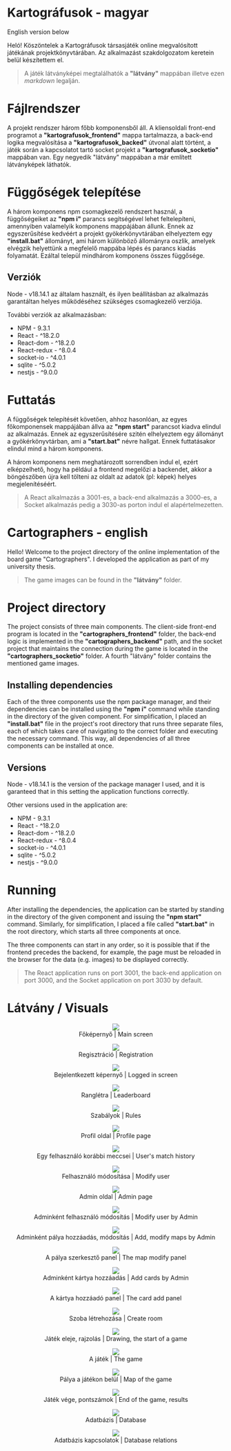 ﻿# Kartográfusok - magyar
 
English version below

Heló! Köszöntelek a Kartográfusok társasjáték online megvalósított játékának projektkönyvtárában. Az alkalmazást szakdolgozatom keretein belül készítettem el.

> A játék látványképei megtalálhatók a **"látvány"** mappában illetve ezen *markdown* legalján.

# Fájlrendszer

A projekt rendszer három főbb komponensből áll. A kliensoldali front-end programot a **"kartografusok_frontend"** mappa tartalmazza, a back-end logika megvalósítása a **"kartografusok_backed"** útvonal alatt történt, a játék során a kapcsolatot tartó socket projekt a **"kartografusok_socketio"** mappában van. Egy negyedik "látvány" mappában a már említett látványképek láthatók.

# Függőségek telepítése

A három komponens npm csomagkezelő rendszert használ, a függőségeiket az **"npm i"** parancs segítségével lehet feltelepíteni, amennyiben valamelyik komponens mappájában állunk. Ennek az egyszerűsítése kedvéért a projekt gyökérkönyvtárában elhelyeztem egy **"install.bat"** állományt, ami három különböző állományra oszlik, amelyek elvégzik helyettünk a megfelelő mappába lépés és parancs kiadás folyamatát. Ezáltal települ mindhárom komponens összes függősége.

## Verziók

Node - v18.14.1 az általam használt, és ilyen beállításban az alkalmazás garantáltan helyes működéséhez szükséges csomagkezelő verziója.

További verziók az alkalmazásban:

- NPM - 9.3.1
- React - ^18.2.0
- React-dom - ^18.2.0
- React-redux - ^8.0.4
- socket-io - ^4.0.1 
- sqlite - ^5.0.2
- nestjs - ^9.0.0

# Futtatás

A függőségek telepítését követően, ahhoz hasonlóan, az egyes főkomponensek mappájában állva az **"npm start"** parancsot kiadva elindul az alkalmazás. Ennek az egyszerűsítésére szitén elhelyeztem egy állományt a gyökérkönyvtárban, ami a **"start.bat"** névre hallgat. Ennek futtatásakor elindul mind a három komponens.

A három komponens nem meghatározott sorrendben indul el, ezért elképzelhető, hogy ha például a frontend megelőzi a backendet, akkor a böngészőben újra kell tölteni az oldalt az adatok (pl: képek) helyes megjelenítéséért.

> A React alkalmazás a 3001-es, a back-end alkalmazás a 3000-es, a Socket alkalmazás pedig a 3030-as porton indul el alapértelmezetten.

# Cartographers - english

Hello! Welcome to the project directory of the online implementation of the board game "Cartographers". I developed the application as part of my university thesis.

> The game images can be found in the **"látvány"** folder.

# Project directory

The project consists of three main components. The client-side front-end program is located in the **"cartographers_frontend"** folder, the back-end logic is implemented in the **"cartographers_backend"** path, and the socket project that maintains the connection during the game is located in the **"cartographers_socketio"** folder. A fourth "látvány" folder contains the mentioned game images.

## Installing dependencies

Each of the three components use the npm package manager, and their dependencies can be installed using the **"npm i"** command while standing in the directory of the given component. For simplification, I placed an **"install.bat"** file in the project's root directory that runs three separate files, each of which takes care of navigating to the correct folder and executing the necessary command. This way, all dependencies of all three components can be installed at once.

## Versions

Node - v18.14.1 is the version of the package manager I used, and it is garanteed that in this setting the application functions correctly.

Other versions used in the application are:

- NPM - 9.3.1
- React - ^18.2.0
- React-dom - ^18.2.0
- React-redux - ^8.0.4
- socket-io - ^4.0.1 
- sqlite - ^5.0.2
- nestjs - ^9.0.0

# Running

After installing the dependencies, the application can be started by standing in the directory of the given component and issuing the **"npm start"** command. Similarly, for simplification, I placed a file called **"start.bat"** in the root directory, which starts all three components at once.

The three components can start in any order, so it is possible that if the frontend precedes the backend, for example, the page must be reloaded in the browser for the data (e.g. images) to be displayed correctly.

> The React application runs on port 3001, the back-end application on port 3000, and the Socket application on port 3030 by default.

# Látvány / Visuals

<p align="center">
  <img src="látvány/latvany_1.png" />
  <br />Főképernyő | Main screen
</p>
<p align="center">
  <img src="látvány/latvany_2.png" />
  <br />Regisztráció | Registration
</p>
<p align="center">
  <img src="látvány/latvany_3.png" />
  <br />Bejelentkezett képernyő | Logged in screen
</p>
<p align="center">
  <img src="látvány/latvany_4.png" />
  <br />Ranglétra | Leaderboard
</p>
<p align="center">
  <img src="látvány/latvany_5.png" />
  <br />Szabályok | Rules
</p>
<p align="center">
  <img src="látvány/latvany_6.png" />
  <br />Profil oldal | Profile page
</p>
<p align="center">
  <img src="látvány/latvany_7.png" />
  <br />Egy felhasználó korábbi meccsei | User's match history
</p>
<p align="center">
  <img src="látvány/latvany_8.png" />
  <br />Felhasználó módosítása | Modify user
</p>
<p align="center">
  <img src="látvány/latvany_9.png" />
  <br />Admin oldal | Admin page
</p>
<p align="center">
  <img src="látvány/latvany_10.png" />
  <br />Adminként felhasználó módosítás | Modify user by Admin
</p>
<p align="center">
  <img src="látvány/latvany_11.png" />
  <br />Adminként pálya hozzáadás, módosítás | Add, modify maps by Admin
</p>
<p align="center">
  <img src="látvány/latvany_12.png" />
  <br />A pálya szerkesztő panel | The map modify panel
</p>
<p align="center">
  <img src="látvány/latvany_13.png" />
  <br />Adminként kártya hozzáadás | Add cards by Admin
</p>
<p align="center">
  <img src="látvány/latvany_14.png" />
  <br />A kártya hozzáadó panel | The card add panel
</p>
<p align="center">
  <img src="látvány/latvany_15.png" />
  <br />Szoba létrehozása | Create room
</p>
<p align="center">
  <img src="látvány/latvany_16.png" />
  <br />Játék eleje, rajzolás | Drawing, the start of a game
</p>
<p align="center">
  <img src="látvány/latvany_17.png" />
  <br />A játék | The game
</p>
<p align="center">
  <img src="látvány/latvany_18.png" />
  <br />Pálya a játékon belül | Map of the game
</p>
<p align="center">
  <img src="látvány/latvany_19.png" />
  <br />Játék vége, pontszámok | End of the game, results
</p>
<p align="center">
  <img src="látvány/latvany_20.png" />
  <br />Adatbázis | Database
</p>
<p align="center">
  <img src="látvány/latvany_21.png" />
  <br />Adatbázis kapcsolatok | Database relations
</p>
